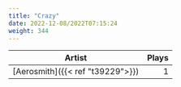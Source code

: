 ```yaml
---
title: "Crazy"
date: 2022-12-08/2022T07:15:24
weight: 344
---
```




 Artist | Plays 
----- | -----:
[Aerosmith]({{< ref "t39229">}}) | 1
